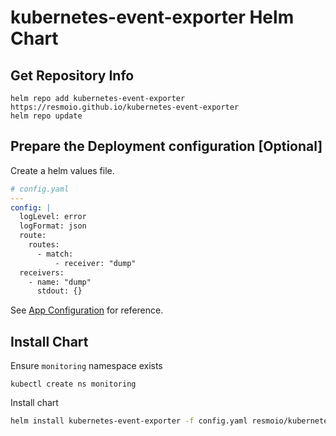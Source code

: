 # kubernetes-event-exporter Helm Chart

## Get Repository Info

```shell
helm repo add kubernetes-event-exporter https://resmoio.github.io/kubernetes-event-exporter
helm repo update
```

## Prepare the Deployment configuration [Optional]

Create a helm values file.

```yaml
# config.yaml
---
config: |
  logLevel: error
  logFormat: json
  route:
    routes:
      - match:
          - receiver: "dump"
  receivers:
    - name: "dump"
      stdout: {}
```

See [App Configuration](../../README.md) for reference.

## Install Chart

Ensure `monitoring` namespace exists

```shell
kubectl create ns monitoring
```

Install chart

```bash
helm install kubernetes-event-exporter -f config.yaml resmoio/kubernetes-event-exporter
```
